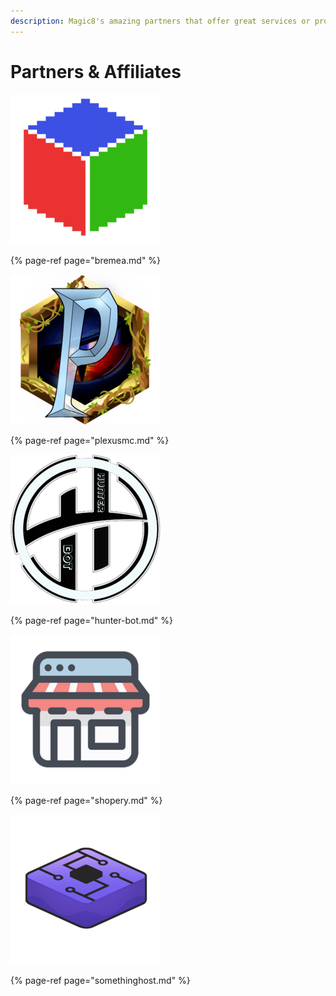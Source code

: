 ```yaml
---
description: Magic8's amazing partners that offer great services or products.
---
```


# Partners & Affiliates

![](../../.gitbook/assets/bremea.png)

{% page-ref page="bremea.md" %}

![](../../.gitbook/assets/plexusmc.png)

{% page-ref page="plexusmc.md" %}

![](../../.gitbook/assets/hunterbot.png)

{% page-ref page="hunter-bot.md" %}

![](../../.gitbook/assets/shopery.png)

{% page-ref page="shopery.md" %}

![](../../.gitbook/assets/somethinghostsmall.png)

{% page-ref page="somethinghost.md" %}

